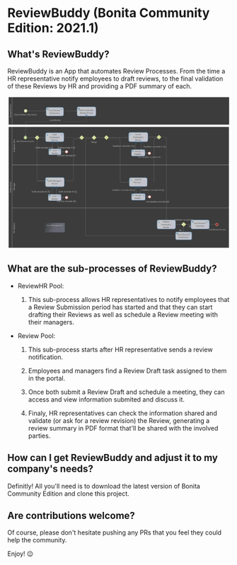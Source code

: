 # ReviewBuddy (Bonita Community Edition: 2021.1)


## What's ReviewBuddy?

ReviewBuddy is an App that automates Review Processes. From the time a HR representative notify employees to draft reviews, to the final validation of these Reviews by HR and providing a PDF summary of each.

<img src="ReviewBuddy.jpeg"/>

## What are the sub-processes of ReviewBuddy?

* ReviewHR Pool:

   1) This sub-process allows HR representatives to notify employees that a Review Submission period has started and that they can start drafting their Reviews as well as schedule a Review meeting with their managers.

* Review Pool:

   1) This sub-process starts after HR representative sends a review notification. 

   2) Employees and managers find a Review Draft task assigned to them in the portal. 

   3) Once both submit a Review Draft and schedule a meeting, they can access and view information submited and discuss it. 

   4) Finaly, HR representatives can check the information shared and validate (or ask for a review revision) the Review, generating a review summary in PDF format that'll be shared with the involved parties.

## How can I get ReviewBuddy and adjust it to my company's needs?

Definitly! All you'll need is to download the latest version of Bonita Community Edition and clone this project.

## Are contributions welcome?

Of course, please don't hesitate pushing any PRs that you feel they could help the community.

Enjoy! :wink:
